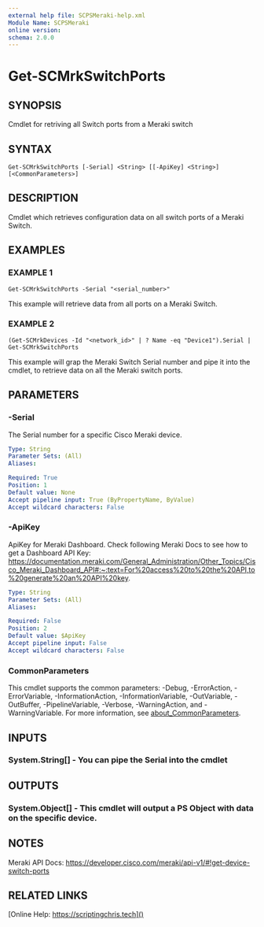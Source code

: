 ```yaml
---
external help file: SCPSMeraki-help.xml
Module Name: SCPSMeraki
online version:
schema: 2.0.0
---
```


# Get-SCMrkSwitchPorts

## SYNOPSIS
Cmdlet for retriving all Switch ports from a Meraki switch

## SYNTAX

```
Get-SCMrkSwitchPorts [-Serial] <String> [[-ApiKey] <String>] [<CommonParameters>]
```

## DESCRIPTION
Cmdlet which retrieves configuration data on all switch ports of a Meraki Switch.

## EXAMPLES

### EXAMPLE 1
```
Get-SCMrkSwitchPorts -Serial "<serial_number>"
```

This example will retrieve data from all ports on a Meraki Switch.

### EXAMPLE 2
```
(Get-SCMrkDevices -Id "<network_id>" | ? Name -eq "Device1").Serial | Get-SCMrkSwitchPorts
```

This example will grap the Meraki Switch Serial number and pipe it into the cmdlet, to retrieve data
on all the Meraki switch ports.

## PARAMETERS

### -Serial
The Serial number for a specific Cisco Meraki device.

```yaml
Type: String
Parameter Sets: (All)
Aliases:

Required: True
Position: 1
Default value: None
Accept pipeline input: True (ByPropertyName, ByValue)
Accept wildcard characters: False
```

### -ApiKey
ApiKey for Meraki Dashboard.
Check following Meraki Docs to see how to get a Dashboard API Key:
https://documentation.meraki.com/General_Administration/Other_Topics/Cisco_Meraki_Dashboard_API#:~:text=For%20access%20to%20the%20API,to%20generate%20an%20API%20key.

```yaml
Type: String
Parameter Sets: (All)
Aliases:

Required: False
Position: 2
Default value: $ApiKey
Accept pipeline input: False
Accept wildcard characters: False
```

### CommonParameters
This cmdlet supports the common parameters: -Debug, -ErrorAction, -ErrorVariable, -InformationAction, -InformationVariable, -OutVariable, -OutBuffer, -PipelineVariable, -Verbose, -WarningAction, and -WarningVariable. For more information, see [about_CommonParameters](http://go.microsoft.com/fwlink/?LinkID=113216).

## INPUTS

### System.String[] - You can pipe the Serial into the cmdlet
## OUTPUTS

### System.Object[] - This cmdlet will output a PS Object with data on the specific device.
## NOTES
Meraki API Docs: https://developer.cisco.com/meraki/api-v1/#!get-device-switch-ports

## RELATED LINKS

[Online Help: https://scriptingchris.tech]()

